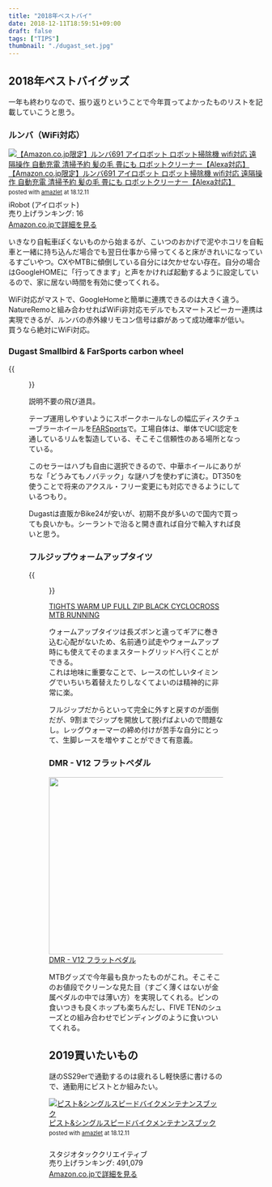 ```yaml
---
title: "2018年ベストバイ"
date: 2018-12-11T18:59:51+09:00
draft: false
tags: ["TIPS"]
thumbnail: "./dugast_set.jpg"
---
```


## 2018年ベストバイグッズ

一年も終わりなので、振り返りということで今年買ってよかったものリストを記載していこうと思う。


### ルンバ（WiFi対応）

<div class="amazlet-box" style="margin-bottom:0px;"><div class="amazlet-image" style="float:left;margin:0px 12px 1px 0px;"><a href="http://www.amazon.co.jp/exec/obidos/ASIN/B079P47RKF/gensobunya-22/ref=nosim/" name="amazletlink" target="_blank"><img src="https://images-fe.ssl-images-amazon.com/images/I/410t%2Bm8aOVL._SL160_.jpg" alt="【Amazon.co.jp限定】ルンバ691 アイロボット ロボット掃除機 wifi対応 遠隔操作 自動充電 清掃予約 髪の毛 畳にも ロボットクリーナー【Alexa対応】" style="border: none;" /></a></div><div class="amazlet-info" style="line-height:120%; margin-bottom: 10px"><div class="amazlet-name" style="margin-bottom:10px;line-height:120%"><a href="http://www.amazon.co.jp/exec/obidos/ASIN/B079P47RKF/gensobunya-22/ref=nosim/" name="amazletlink" target="_blank">【Amazon.co.jp限定】ルンバ691 アイロボット ロボット掃除機 wifi対応 遠隔操作 自動充電 清掃予約 髪の毛 畳にも ロボットクリーナー【Alexa対応】</a><div class="amazlet-powered-date" style="font-size:80%;margin-top:5px;line-height:120%">posted with <a href="http://www.amazlet.com/" title="amazlet" target="_blank">amazlet</a> at 18.12.11</div></div><div class="amazlet-detail">iRobot (アイロボット) <br />売り上げランキング: 16<br /></div><div class="amazlet-sub-info" style="float: left;"><div class="amazlet-link" style="margin-top: 5px"><a href="http://www.amazon.co.jp/exec/obidos/ASIN/B079P47RKF/gensobunya-22/ref=nosim/" name="amazletlink" target="_blank">Amazon.co.jpで詳細を見る</a></div></div></div><div class="amazlet-footer" style="clear: left"></div></div>

いきなり自転車ぽくないものから始まるが、こいつのおかげで泥やホコリを自転車と一緒に持ち込んだ場合でも翌日仕事から帰ってくると床がきれいになっているすごいやつ。CXやMTBに傾倒している自分には欠かせない存在。自分の場合はGoogleHOMEに「行ってきます」と声をかければ起動するように設定しているので、家に居ない時間を有効に使ってくれる。

WiFi対応がマストで、GoogleHomeと簡単に連携できるのは大きく違う。NatureRemoと組み合わせればWiFi非対応モデルでもスマートスピーカー連携は実現できるが、ルンバの赤外線リモコン信号は癖があって成功確率が低い。  
買うなら絶対にWiFi対応。

### Dugast Smallbird & FarSports carbon wheel

{{<figure src="./dugast_set.jpg">}}

説明不要の飛び道具。

テープ運用しやすいようにスポークホールなしの幅広ディスクチューブラーホイールを[FARSports](http://s.click.aliexpress.com/e/tBPPyd2)で。工場自体は、単体でUCI認定を通しているリムを製造している、そこそこ信頼性のある場所となっている。

このセラーはハブも自由に選択できるので、中華ホイールにありがちな「どうみてもノバテック」な謎ハブを使わずに済む。DT350を使うことで将来のアクスル・フリー変更にも対応できるようにしているつもり。

Dugastは直販かBike24が安いが、初期不良が多いので国内で買っても良いかも。シーラントで治ると開き直れば自分で輸入すれば良いと思う。


### フルジップウォームアップタイツ

{{<figure src="./s-l1600.jpg">}}

[TIGHTS WARM UP FULL ZIP BLACK CYCLOCROSS MTB RUNNING](https://rover.ebay.com/rover/1/711-53200-19255-0/1?ff3=4&toolid=11800&pub=5575336615&campid=5338191852&mpre=https%3A%2F%2Fwww.ebay.com%2Fitm%2F162244070914%3F_sp%3Dp2488211.m41214.l9765%26_trkparms%3Ditemid%253A162244070914)

ウォームアップタイツは長ズボンと違ってギアに巻き込む心配がないため、名前通り試走やウォームアップ時にも使えてそのままスタートグリッドへ行くことができる。  
これは地味に重要なことで、レースの忙しいタイミングでいちいち着替えたりしなくてよいのは精神的に非常に楽。

フルジップだからといって完全に外すと戻すのが面倒だが、9割までジップを開放して脱げばよいので問題なし。レッグウォーマーの締め付けが苦手な自分にとって、生脚レースを増やすことができて有意義。


### DMR - V12 フラットペダル

<a href="//ck.jp.ap.valuecommerce.com/servlet/referral?sid=3171302&pid=883104724&vc_url=http%3A%2F%2Fwww.wiggle.jp%2Fdmr-v12-%25E3%2583%2595%25E3%2583%25A9%25E3%2583%2583%25E3%2583%2588%25E3%2583%259A%25E3%2583%2580%25E3%2583%25AB-1%2F%3Fsku%3D5360656643%26utm_source%3Dvaluecommerce%26utm_medium%3Daffiliates%26utm_campaign%3Daffiliate-website" target="_blank" rel="nofollow"><img src="//ad.jp.ap.valuecommerce.com/servlet/gifbanner?sid=3171302&pid=883104724" height="1" width="0" border="0"><img src='http://www.wigglestatic.com/product-media/5360096730/DMR-V12-PEDAL-Flat-Pedals-Polished-DMR-VV12-S9-1.jpg?w=430&h=430&a=7' border='0' width='350' height='350' /></a>  
<a href="//ck.jp.ap.valuecommerce.com/servlet/referral?sid=3171302&pid=883104724&vc_url=http%3A%2F%2Fwww.wiggle.jp%2Fdmr-v12-%25E3%2583%2595%25E3%2583%25A9%25E3%2583%2583%25E3%2583%2588%25E3%2583%259A%25E3%2583%2580%25E3%2583%25AB-1%2F%3Fsku%3D5360656643%26utm_source%3Dvaluecommerce%26utm_medium%3Daffiliates%26utm_campaign%3Daffiliate-website" target="_blank" rel="nofollow"><img src="//ad.jp.ap.valuecommerce.com/servlet/gifbanner?sid=3171302&pid=883104724" height="1" width="0" border="0">DMR - V12 フラットペダル</a>

MTBグッズで今年最も良かったものがこれ。そこそこのお値段でクリーンな見た目（すごく薄くはないが金属ペダルの中では薄い方）を実現してくれる。ピンの食いつきも良くホップも楽ちんだし、FIVE TENのシューズとの組み合わせでビンディングのように食いついてくれる。


## 2019買いたいもの

謎のSS29erで通勤するのは疲れるし軽快感に書けるので、通勤用にピストとか組みたい。

<div class="amazlet-box" style="margin-bottom:0px;"><div class="amazlet-image" style="float:left;margin:0px 12px 1px 0px;"><a href="http://www.amazon.co.jp/exec/obidos/ASIN/4883934896/gensobunya-22/ref=nosim/" name="amazletlink" target="_blank"><img src="https://images-fe.ssl-images-amazon.com/images/I/41Reg3zjD7L._SL160_.jpg" alt="ピスト&シングルスピードバイクメンテナンスブック" style="border: none;" /></a></div><div class="amazlet-info" style="line-height:120%; margin-bottom: 10px"><div class="amazlet-name" style="margin-bottom:10px;line-height:120%"><a href="http://www.amazon.co.jp/exec/obidos/ASIN/4883934896/gensobunya-22/ref=nosim/" name="amazletlink" target="_blank">ピスト&シングルスピードバイクメンテナンスブック</a><div class="amazlet-powered-date" style="font-size:80%;margin-top:5px;line-height:120%">posted with <a href="http://www.amazlet.com/" title="amazlet" target="_blank">amazlet</a> at 18.12.11</div></div><div class="amazlet-detail"><br />スタジオタッククリエイティブ <br />売り上げランキング: 491,079<br /></div><div class="amazlet-sub-info" style="float: left;"><div class="amazlet-link" style="margin-top: 5px"><a href="http://www.amazon.co.jp/exec/obidos/ASIN/4883934896/gensobunya-22/ref=nosim/" name="amazletlink" target="_blank">Amazon.co.jpで詳細を見る</a></div></div></div><div class="amazlet-footer" style="clear: left"></div></div>
